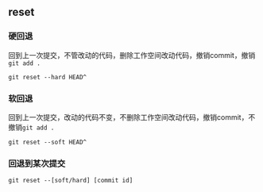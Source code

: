 <!--
 * @Description: 
 * @Version: 1.0
 * @Author: DaLao
 * @Email: dalao_li@163.com
 * @Date: 2021-03-17 18:16:56
 * @LastEditors: DaLao
 * @LastEditTime: 2022-01-13 13:00:27
-->

## reset

### 硬回退

回到上一次提交，不管改动的代码，删除工作空间改动代码，撤销commit，撤销`git add .`

`git reset --hard HEAD^`

### 软回退

回到上一次提交，改动的代码不变，不删除工作空间改动代码，撤销commit，不撤销`git add .`

`git reset --soft HEAD^`


### 回退到某次提交

`git reset --[soft/hard] [commit id]`